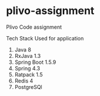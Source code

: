 # plivo-assignment

Plivo Code assignment

Tech Stack Used for application 

1. Java 8
2. RxJava 1.3
3. Spring Boot 1.5.9
4. Spring 4.3
5. Ratpack 1.5
6. Redis 4
7. PostgreSQl
